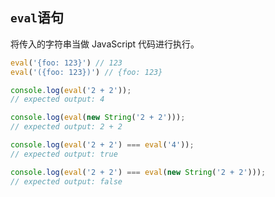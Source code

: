 ## `eval`语句

将传入的字符串当做 JavaScript 代码进行执行。

```javascript
eval('{foo: 123}') // 123
eval('({foo: 123})') // {foo: 123}

console.log(eval('2 + 2'));
// expected output: 4

console.log(eval(new String('2 + 2')));
// expected output: 2 + 2

console.log(eval('2 + 2') === eval('4'));
// expected output: true

console.log(eval('2 + 2') === eval(new String('2 + 2')));
// expected output: false
```

